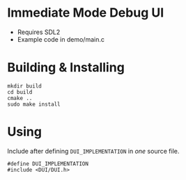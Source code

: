 # Immediate Mode Debug UI

* Requires SDL2
* Example code in demo/main.c

# Building & Installing

```
mkdir build
cd build
cmake ..
sudo make install
```

# Using

Include after defining `DUI_IMPLEMENTATION` in *one* source file.

```
#define DUI_IMPLEMENTATION
#include <DUI/DUI.h>
```